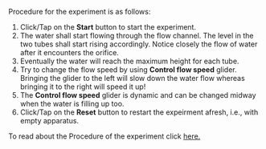 Procedure for the experiment is as follows:

1. Click/Tap on the **Start** button to start the experiment.
2. The water shall start flowing through the flow channel. The level in the two tubes shall start rising accordingly. Notice closely the flow of water after it encounters the orifice.
3. Eventually the water will reach the maximum height for each tube.
4. Try to change the flow speed by using **Control flow speed** glider. Bringing the glider to the left will slow down the water flow whereas bringing it to the right will speed it up!
5. The **Control flow speed** glider is dynamic and can be changed midway when the water is filling up too. 
6. Click/Tap on the **Reset** button to restart the expeirment afresh, i.e., with empty apparatus.

To read about the Procedure of the experiment click [here.](docs/3.Orifices.pdf)


